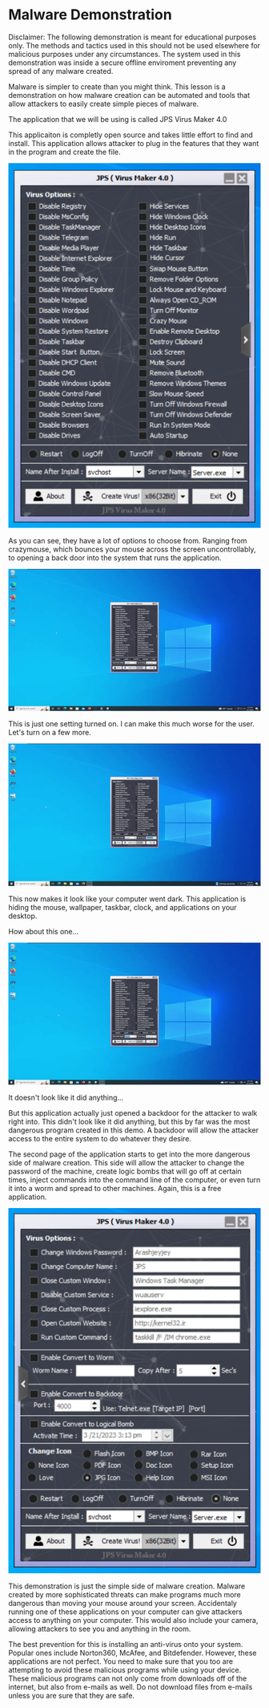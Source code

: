 # Malware Demonstration

Disclaimer: The following demonstration is meant for educational purposes only. The methods and tactics used in this should not be used elsewhere for malicious purposes under any circumstances. The system used in this demonstration was inside a secure offline enviroment preventing any spread of any malware created.

Malware is simpler to create than you might think. This lesson is a demonstration on how malware creation can be automated and tools that allow attackers to easily create simple pieces of malware. 

The application that we will be using is called JPS Virus Maker 4.0

This applicaiton is completly open source and takes little effort to find and install. This application allows attacker to plug in the features that they want in the program and create the file.

![alt text](https://github.com/GCU-GenCyber/GenCyber-Camp-23/blob/main/Malware/MalwareDemo/img/JPSvm41.png)

As you can see, they have a lot of options to choose from. Ranging from crazymouse, which bounces your mouse across the screen uncontrollably, to opening a back door into the system that runs the application. 

![alt text](https://github.com/GCU-GenCyber/GenCyber-Camp-23/blob/main/Malware/MalwareDemo/img/CrazyMouse.gif)

This is just one setting turned on. I can make this much worse for the user. Let's turn on a few more.

![alt text](https://github.com/GCU-GenCyber/GenCyber-Camp-23/blob/main/Malware/MalwareDemo/img/HiddenScreen.gif)

This now makes it look like your computer went dark. This application is hiding the mouse, wallpaper, taskbar, clock, and applications on your desktop. 

How about this one...

![alt text](https://github.com/GCU-GenCyber/GenCyber-Camp-23/blob/main/Malware/MalwareDemo/img/Backdoor.gif)

It doesn't look like it did anything...

But this application actually just opened a backdoor for the attacker to walk right into. This didn't look like it did anything, but this by far was the most dangerous program created in this demo. A backdoor will allow the attacker access to the entire system to do whatever they desire.

The second page of the application starts to get into the more dangerous side of malware creation. This side will allow the attacker to change the password of the machine, create logic bombs that will go off at certain times, inject commands into the command line of the computer, or even turn it into a worm and spread to other machines. Again, this is a free application. 

![alt text](https://github.com/GCU-GenCyber/GenCyber-Camp-23/blob/main/Malware/MalwareDemo/img/JPSvm42.png)

This demonstration is just the simple side of malware creation. Malware created by more sophisticated threats can make programs much more dangerous than moving your mouse around your screen. Accidentaly running one of these applications on your computer can give attackers access to anything on your computer. This would also include your camera, allowing attackers to see you and anything in the room. 

The best prevention for this is installing an anti-virus onto your system. Popular ones include Norton360, McAfee, and Bitdefender. However, these applications are not perfect. You need to make sure that you too are attempting to avoid these malicious programs while using your device. These malicious programs can not only come from downloads off of the internet, but also from e-mails as well. Do not download files from e-mails unless you are sure that they are safe.
